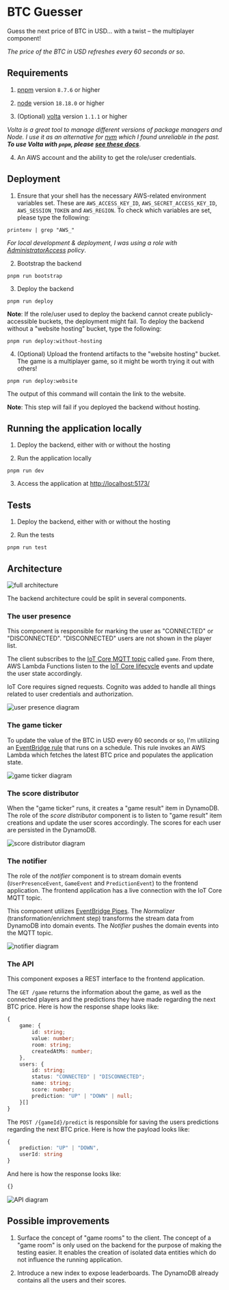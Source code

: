 # BTC Guesser

Guess the next price of BTC in USD... with a twist – the multiplayer component!

_The price of the BTC in USD refreshes every 60 seconds or so_.

## Requirements

1. [pnpm](https://pnpm.io/) version `8.7.6` or higher

2. [node](https://nodejs.org/en) version `18.18.0` or higher

3. (Optional) [volta](https://docs.volta.sh/guide/) version `1.1.1` or higher

_Volta is a great tool to manage different versions of package managers and Node. I use it as an alternative for [nvm](https://github.com/nvm-sh/nvm) which I found unreliable in the past. **To use Volta with `pnpm`, please [see these docs](https://docs.volta.sh/advanced/pnpm)**_.

4. An AWS account and the ability to get the role/user credentials.

## Deployment

1. Ensure that your shell has the necessary AWS-related environment variables set. These are `AWS_ACCESS_KEY_ID`, `AWS_SECRET_ACCESS_KEY_ID`, `AWS_SESSION_TOKEN` and `AWS_REGION`. To check which variables are set, please type the following:

```shell
printenv | grep "AWS_"
```

_For local development & deployment, I was using a role with [AdministratorAccess](https://docs.aws.amazon.com/aws-managed-policy/latest/reference/AdministratorAccess.html) policy_.

2. Bootstrap the backend

```shell
pnpm run bootstrap
```

3. Deploy the backend

```shell
pnpm run deploy
```

**Note**: If the role/user used to deploy the backend cannot create publicly-accessible buckets, the deployment might fail. To deploy the backend without a "website hosting" bucket, type the following:

```shell
pnpm run deploy:without-hosting
```

4. (Optional) Upload the frontend artifacts to the "website hosting" bucket. The game is a multiplayer game, so it might be worth trying it out with others!

```shell
pnpm run deploy:website
```

The output of this command will contain the link to the website.

**Note**: This step will fail if you deployed the backend without hosting.

## Running the application locally

1. Deploy the backend, either with or without the hosting

2. Run the application locally

```shell
pnpm run dev
```

3. Access the application at [http://localhost:5173/](http://localhost:5173/)

## Tests

1. Deploy the backend, either with or without the hosting

2. Run the tests

```shell
pnpm run test
```

## Architecture

![full architecture](./docs/architecture.png)

The backend architecture could be split in several components.

### The user presence

This component is responsible for marking the user as "CONNECTED" or "DISCONNECTED". "DISCONNECTED" users are not shown in the player list.

The client subscribes to the [IoT Core MQTT topic](https://docs.aws.amazon.com/iot/latest/developerguide/topics.html) called `game`. From there, AWS Lambda Functions listen to the [IoT Core lifecycle](https://docs.aws.amazon.com/iot/latest/developerguide/life-cycle-events.html) events and update the user state accordingly.

IoT Core requires signed requests. Cognito was added to handle all things related to user credentials and authorization.

![user presence diagram](./docs/presence.png)

### The game ticker

To update the value of the BTC in USD every 60 seconds or so, I'm utilizing an [EventBridge rule](https://docs.aws.amazon.com/eventbridge/latest/userguide/eb-rules.html) that runs on a schedule. This rule invokes an AWS Lambda which fetches the latest BTC price and populates the application state.

![game ticker diagram](./docs/ticker.png)

### The score distributor

When the "game ticker" runs, it creates a "game result" item in DynamoDB. The role of the _score distributor_ component is to listen to "game result" item creations and update the user scores accordingly. The scores for each user are persisted in the DynamoDB.

![score distributor diagram](./docs/score-distributor.png)

### The notifier

The role of the _notifier_ component is to stream domain events (`UserPresenceEvent`, `GameEvent` and `PredictionEvent`) to the frontend application. The frontend application has a live connection with the IoT Core MQTT topic.

This component utilizes [EventBridge Pipes](https://docs.aws.amazon.com/eventbridge/latest/userguide/eb-pipes.html). The _Normalizer_ (transformation/enrichment step) transforms the stream data from DynamoDB into domain events. The _Notifier_ pushes the domain events into the MQTT topic.

![notifier diagram](./docs/notifier.png)

### The API

This component exposes a REST interface to the frontend application.

The `GET /game` returns the information about the game, as well as the connected players and the predictions they have made regarding the next BTC price.
Here is how the response shape looks like:

```ts
{
    game: {
        id: string;
        value: number;
        room: string;
        createdAtMs: number;
    },
    users: {
        id: string;
        status: "CONNECTED" | "DISCONNECTED";
        name: string;
        score: number;
        prediction: "UP" | "DOWN" | null;
    }[]
}
```

The `POST /{gameId}/predict` is responsible for saving the users predictions regarding the next BTC price.
Here is how the payload looks like:

```ts
{
    prediction: "UP" | "DOWN",
    userId: string
}
```

And here is how the response looks like:

```ts
{}
```

![API diagram](./docs/api.png)

## Possible improvements

1. Surface the concept of "game rooms" to the client. The concept of a "game room" is only used on the backend for the purpose of making the testing easier. It enables the creation of isolated data entities which do not influence the running application.

2. Introduce a new index to expose leaderboards. The DynamoDB already contains all the users and their scores.

